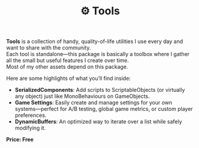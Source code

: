﻿---
sidebar_position: 1
title: "️⚙️ Tools "
---

**Tools** is a collection of handy, quality-of-life utilities I use every day and want to share with the community.  
Each tool is standalone—this package is basically a toolbox where I gather all the small but useful features I create over time.  
Most of my other assets depend on this package.

Here are some highlights of what you’ll find inside:
- **SerializedComponents**: Add scripts to ScriptableObjects (or virtually any object) just like MonoBehaviours on GameObjects.
- **Game Settings**: Easily create and manage settings for your own systems—perfect for A/B testing, global game metrics, or custom player preferences.
- **DynamicBuffers**: An optimized way to iterate over a list while safely modifying it.

**Price: Free**